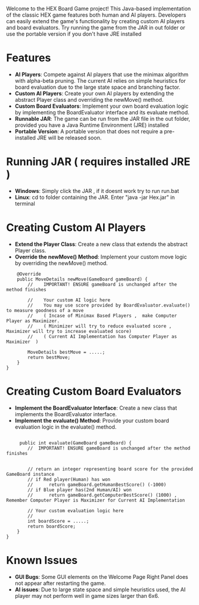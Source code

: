 Welcome to the HEX Board Game project! 
This Java-based implementation of the classic HEX game features both human and AI players. 
Developers can easily extend the game's functionality by creating custom AI players and board evaluators.
Try running the game from the JAR in out folder or use the portable version if you don't have JRE installed

# Features
- **AI Players**: Compete against AI players that use the minimax algorithm with alpha-beta pruning. 
  The current AI relies on simple heuristics for board evaluation due to the large state space and branching factor.
- **Custom AI Players**: Create your own AI players by extending the abstract Player class and overriding the newMove() method.
- **Custom Board Evaluators**: Implement your own board evaluation logic by implementing the BoardEvaluator interface and its evaluate method.
- **Runnable JAR**: The game can be run from the JAR file in the out folder, provided you have a Java Runtime Environment (JRE) installed
- **Portable Version**: A portable version that does not require a pre-installed JRE will be released soon.


# Running JAR ( requires installed JRE ) 

- **Windows**: Simply click the JAR , if it doesnt work try to run run.bat
- **Linux**: cd to folder containing the JAR.
             Enter "java -jar Hex.jar" in terminal  

# Creating Custom AI Players

- **Extend the Player Class**: Create a new class that extends the abstract Player class.
- **Override the newMove() Method**: Implement your custom move logic by overriding the newMove() method.


```  public class YourAIPlayer extends Player {
    @Override
    public MoveDetails newMove(GameBoard gameBoard) {
        //    IMPORTANT! ENSURE gameBoard is unchanged after the method finishes

        //    Your custom AI logic here
        //    You may use score provided by BoardEvaluator.evaluate() to measure goodness of a move
        //    ( Incase of Minimax Based Players ,  make Computer Player as Maximizer.
        //    ( Minimizer will try to reduce evaluated score , Maximizer will try to increase evaluated score)
        //    ( Current AI Implementation has Computer Player as Maximizer  )

        MoveDetails bestMove = .....;
        return bestMove;
    }
}
```

# Creating Custom Board Evaluators

- **Implement the BoardEvaluator Interface**: Create a new class that implements the BoardEvaluator interface.
- **Implement the evaluate() Method**: Provide your custom board evaluation logic in the evaluate() method.


```  public class YourEvaluator implements BoardEvaluator  {
    
     public int evaluate(GameBoard gameBoard) {
        //  IMPORTANT! ENSURE gameBoard is unchanged after the method finishes


        // return an integer representing board score for the provided GameBoard instance
        // if Red player(Human) has won 
        //      return gameBoard.getHumanBestScore() (-1000)   
        // if Blue player has(2nd Human/AI) won
        //      return gameBoard.getComputerBestScore() (1000) , Remember Computer Player is Maximizer for Current AI Implementation

        // Your custom evaluation logic here
        // 
        int boardScore = .....;
        return boardScore;
    }
}
```

# Known Issues
 - **GUI Bugs**: Some GUI elements on the Welcome Page Right Panel does not appear after restarting the game.
 - **AI issues**: Due to large state space and simple heuristics used, the AI player may not perform well in game sizes larger than 6x6.
